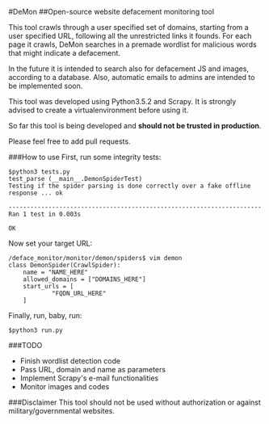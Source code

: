 #DeMon
##Open-source website defacement monitoring tool

This tool crawls through a user specified set of domains, starting from a user specified URL, following all the unrestricted links it founds. For each page it crawls, DeMon searches in a premade wordlist for malicious words that might indicate a defacement.

In the future it is intended to search also for defacement JS and images, according to a database. Also, automatic emails to admins are intended to be implemented soon.

This tool was developed using Python3.5.2 and Scrapy. It is strongly advised to create a virtualenvironment before using it.

So far this tool is being developed and **should not be trusted in production**.

Please feel free to add pull requests.

###How to use
First, run some integrity tests:

    $python3 tests.py
    test_parse (__main__.DemonSpiderTest)
    Testing if the spider parsing is done correctly over a fake offline response ... ok
    
    ----------------------------------------------------------------------
    Ran 1 test in 0.003s
    
    OK

Now set your target URL:

    /deface_monitor/monitor/demon/spiders$ vim demon
    class DemonSpider(CrawlSpider):
        name = "NAME_HERE"
        allowed_domains = ["DOMAINS_HERE"]
        start_urls = [
                "FQDN_URL_HERE"
        ]


Finally, run, baby, run:

    $python3 run.py
    
###TODO
* Finish wordlist detection code
* Pass URL, domain and name as parameters
* Implement Scrapy's e-mail functionalities
* Monitor images and codes

###Disclaimer
This tool should not be used without authorization or against military/governmental websites.
